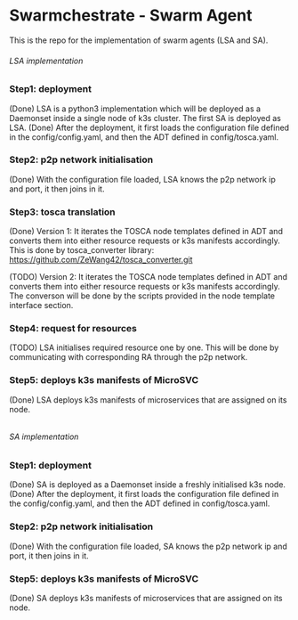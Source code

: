 # Swarmchestrate - Swarm Agent

This is the repo for the implementation of swarm agents (LSA and SA).

###### LSA implementation

### Step1: deployment
(Done) LSA is a python3 implementation which will be deployed as a Daemonset inside a single node of k3s cluster. The first SA is deployed as LSA.
(Done) After the deployment, it first loads the configuration file defined in the config/config.yaml, and then the ADT defined in config/tosca.yaml.

### Step2: p2p network initialisation
(Done) With the configuration file loaded, LSA knows the p2p network ip and port, it then joins in it.

### Step3: tosca translation
(Done) Version 1: It iterates the TOSCA node templates defined in ADT and converts them into either resource requests or k3s manifests accordingly.
This is done by tosca_converter library: https://github.com/ZeWang42/tosca_converter.git

(TODO) Version 2: It iterates the TOSCA node templates defined in ADT and converts them into either resource requests or k3s manifests accordingly.
The converson will be done by the scripts provided in the node template interface section.

### Step4: request for resources
(TODO) LSA initialises required resource one by one. This will be done by communicating with corresponding RA through the p2p network.

### Step5: deploys k3s manifests of MicroSVC
(Done) LSA deploys k3s manifests of microservices that are assigned on its node.

###### 



###### SA implementation

### Step1: deployment
(Done) SA is deployed as a Daemonset inside a freshly initialised k3s node.
(Done) After the deployment, it first loads the configuration file defined in the config/config.yaml, and then the ADT defined in config/tosca.yaml.

### Step2: p2p network initialisation
(Done) With the configuration file loaded, SA knows the p2p network ip and port, it then joins in it.

### Step5: deploys k3s manifests of MicroSVC
(Done) SA deploys k3s manifests of microservices that are assigned on its node.

###### 
